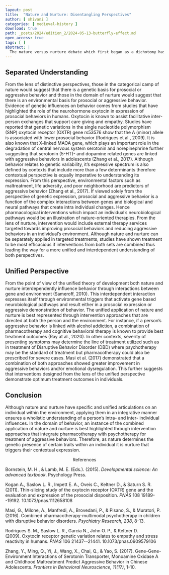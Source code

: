 ```yaml
---
layout: post
title:  "Nature and Nurture: Disentangling Perspectives"
author: [ shivani ]
categories: [ medieval-history ]
download: true
path: _posts/2024/edition_2/2024-05-13-butterfly-effect.md
open_access: true
tags: [ ]
abstract: |
  The nature versus nurture debate which first began as a dichotomy has now evolved towards a unified whole. In the integrative wholistic view, nature and nurture are viewed as synergistic entities that determine outcomes at both the individual and collective domains of a person’s lived experience. When applied to behavior development, both the distinct and unified interpretations of the nature-nurture dynamic may find relevance in the overall discourse. Where prosocial behavior is symbolized by positive attitudes towards others, aggressive behaviors are characterized as negative tendencies that are detrimental to the individual and society (Kogan et al., 2011; Zhang et al., 2017). Consequently, prosocial behavior is linked to acceptance within peer group and aggressive behavior is associated with peer rejection (Bornstein & Lamb, 2015). In context of behavior development, each of these domains can be assayed from the nature-nurture perspective which itself can be applied in distinctly contrasting and unified approaches. If viewed from the lens of the nature-nurture dichotomy, is prosocial or aggressive behavior related to genetic expression or is it a function of environmental inputs? Consequently, if understood from the unified perspective, can prosocial or aggressive behavior be a function of both attributes? To this end, the purpose of this paper is to understand how distinct and unified theoretical understandings of the nature-nurture stance inform behavior and intervention so that treatment plans can be optimally applied to foster human growth.
---
```


## Separated Understanding

From the lens of distinctive perspectives, those in the categorical camp of nature would suggest that there is a genetic basis for prosocial or aggressive behavior and those in the domain of nurture would suggest that there is an environmental basis for prosocial or aggressive behavior. Evidence of genetic influences on behavior comes from studies that have highlighted the role of the neurohormone oxytocin in expression of prosocial behaviors in humans. Oxytocin is known to assist facilitative inter-person exchanges that support care giving and empathy. Studies have reported that genetic variations in the single nucleotide polymorphism (SNP) oxytocin receptor (OXTR) gene rs53576 show that the A (minor) allele is associated with lower prosocial behavior (Rodrigues et al., 2009).  It is also known that X-linked MAOA gene, which plays an important role in the degradation of central nervous system serotonin and norepinephrine further suggesting that serotonin (5-HT)- and dopamine related genes are linked with aggressive behaviors in adolescents (Zhang et al., 2017). Although behavior relates to genetic variability, it’s expressive spectrum is also defined by contexts that include more than a few determinants therefore contextual perspective is equally imperative to understanding its expression. From this perspective, environmental factors such as maltreatment, life adversity, and poor neighborhood are predictors of aggressive behavior (Zhang et al., 2017). If viewed solely from the perspective of genetic expression, prosocial and aggressive behavior is a function of the complex interactions between genes and biological and neural pathways that create intra individual changes. Hence pharmacological interventions which impact an individual’s neurobiological pathways would be an illustration of nature-oriented therapies.  From the lens of nurture, intervention would include external therapy services targeted towards improving prosocial behaviors and reducing aggressive behaviors in an individual’s environment. Although nature and nurture can be separately applied in targeted treatments, studies have shown treatment to be most efficacious if interventions from both sets are combined thus leading the way for a more unified and interdependent understanding of both perspectives.

## Unified Perspective

From the point of view of the unified theory of development both nature and nurture interdependently influence behavior through interactions between gene and environment (Sameroff, 2010). This interdependent interaction expresses itself through environmental triggers that activate gene based neurobiological pathways and result either in a prosocial expression or aggressive demonstration of behavior. The unified application of nature and nurture is best represented through intervention approaches that are directed at both the person and the environment. For instance, if a person’s aggressive behavior is linked with alcohol addiction, a combination of pharmacotherapy and cognitive behavioral therapy is known to provide best treatment outcomes (Ray at al., 2020). In other contexts, severity of presenting symptoms may determine the line of treatment utilized such as in treatment of Disruptive Behavior Disorder (DBD) where psychotherapy may be the standard of treatment but pharmacotherapy could also be prescribed for severe cases. Masi et al. (2017) demonstrated that a combination of both approaches showed greater improvement in aggressive behaviors and/or emotional dysregulation. This further suggests that interventions designed from the lens of the unified perspective demonstrate optimum treatment outcomes in individuals.

## Conclusion

Although nature and nurture have specific and unified articulations on an individual within the environment, applying them in an integrative manner ensures a wholistic understanding of a person’s intra- and inter- individual influences. In the domain of behavior, an instance of the combined application of nature and nurture is best highlighted through intervention approaches that integrate pharmacotherapy with psychotherapy for treatment of aggressive behaviors. Therefore, as nature determines the genetic presence of certain traits within an individual it is nurture that triggers their contextual expression.

<center>References</center> 

Bornstein, M. H., & Lamb, M. E. (Eds.). (2015). *Developmental science: An advanced textbook*. Psychology Press.

Kogan A., Saslow L. R., Impett E. A., Oveis C., Keltner D., & Saturn S. R. (2011). Thin-slicing study of the oxytocin receptor (OXTR) gene and the evaluation and expression of the prosocial disposition. *PNAS* 108 19189--19192\. 10.1073/pnas.1112658108

Masi, G., Milone, A., Manfredi, A., Brovedani, P., & Pisano, S., & Muratori, P. (2016). Combined pharmacotherapy-multimodal psychotherapy in children with disruptive behavior disorders. *Psychiatry Research, 238*, 8-13.

Rodrigues S. M., Saslow L. R., Garcia N., John O. P., & Keltner D. (2009). Oxytocin receptor genetic variation relates to empathy and stress reactivity in humans. *PNAS* 106 21437--21441\. 10.1073/pnas.0909579106

Zhang, Y., Ming, Q., Yi, J., Wang, X., Chai, Q., & Yao, S. (2017). Gene-Gene-Environment Interactions of Serotonin Transporter, Monoamine Oxidase A and Childhood Maltreatment Predict Aggressive Behavior in Chinese Adolescents. *Frontiers in Behavioral Neuroscience, 11(17)*, 1-10.
